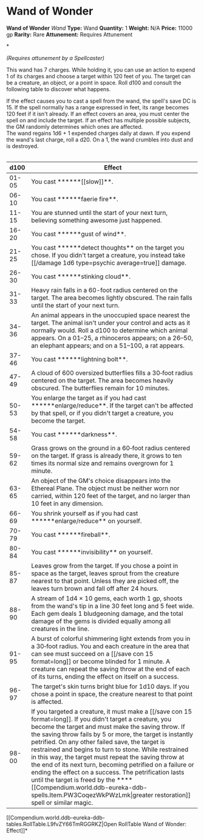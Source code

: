 # Wand of Wonder

**Wand of Wonder**
_Wand_
**Type:** Wand
**Quantity:** 1
**Weight:** N/A
**Price:** 11000 gp
**Rarity:** Rare
**Attunement:** Requires Attunement

*<div class="item-attunement"><i>(Requires attunement by a Spellcaster)</i><p>This wand has 7 charges. While holding it, you can use an action to expend 1 of its charges and choose a target within 120 feet of you. The target can be a creature, an object, or a point in space. Roll d100 and consult the following table to discover what happens.

If the effect causes you to cast a spell from the wand, the spell's save DC is 15. If the spell normally has a range expressed in feet, its range becomes 120 feet if it isn't already. If an effect covers an area, you must center the spell on and include the target. If an effect has multiple possible subjects, the GM randomly determines which ones are affected. <br />The wand regains 1d6 + 1 expended charges daily at dawn. If you expend the wand's last charge, roll a d20. On a 1, the wand crumbles into dust and is destroyed.<br /><br /></p>
<table>
<thead>
<tr>
<th>d100</th>
<th>Effect</th>
</tr>
</thead>
<tbody>
<tr>
<td>01-05</td>
<td>You cast ******[[slow]]**.</td>
</tr>
<tr>
<td>06-10</td>
<td>You cast ******faerie fire**.</td>
</tr>
<tr>
<td>11-15</td>
<td>You are stunned until the start of your next turn, believing something awesome just happened.</td>
</tr>
<tr>
<td>16-20</td>
<td>You cast ******gust of wind**.</td>
</tr>
<tr>
<td>21-25</td>
<td>You cast ******detect thoughts** on the target you chose. If you didn't target a creature, you instead take  [[/damage 1d6 type=psychic average=true]] damage.</td>
</tr>
<tr>
<td>26-30</td>
<td>You cast ******stinking cloud**.</td>
</tr>
<tr>
<td>31-33</td>
<td>Heavy rain falls in a 60-foot radius centered on the target. The area becomes lightly obscured. The rain falls until the start of your next turn.</td>
</tr>
<tr>
<td>34-36</td>
<td>An animal appears in the unoccupied space nearest the target. The animal isn't under your control and acts as it normally would. Roll a d100 to determine which animal appears. On a 01–25, a rhinoceros appears; on a 26–50, an elephant appears; and on a 51–100, a rat appears.</td>
</tr>
<tr>
<td>37-46</td>
<td>You cast ******lightning bolt**.</td>
</tr>
<tr>
<td>47-49</td>
<td>A cloud of 600 oversized butterflies fills a 30‐foot radius centered on the target. The area becomes heavily obscured. The butterflies remain for 10 minutes.</td>
</tr>
<tr>
<td>50-53</td>
<td>You enlarge the target as if you had cast ******enlarge/reduce**. If the target can't be affected by that spell, or if you didn't target a creature, you become the target.</td>
</tr>
<tr>
<td>54-58</td>
<td>You cast ******darkness**.</td>
</tr>
<tr>
<td>59-62</td>
<td>Grass grows on the ground in a 60‐foot radius centered on the target. If grass is already there, it grows to ten times its normal size and remains overgrown for 1 minute.</td>
</tr>
<tr>
<td>63-65</td>
<td>An object of the GM's choice disappears into the Ethereal Plane. The object must be neither worn nor carried, within 120 feet of the target, and no larger than 10 feet in any dimension.</td>
</tr>
<tr>
<td>66-69</td>
<td>You shrink yourself as if you had cast ******enlarge/reduce** on yourself.</td>
</tr>
<tr>
<td>70-79</td>
<td>You cast ******fireball**.</td>
</tr>
<tr>
<td>80-84</td>
<td>You cast ******invisibility** on yourself.</td>
</tr>
<tr>
<td>85-87</td>
<td>Leaves grow from the target. If you chose a point in space as the target, leaves sprout from the creature nearest to that point. Unless they are picked off, the leaves turn brown and fall off after 24 hours.</td>
</tr>
<tr>
<td>88-90</td>
<td>A stream of 1d4 × 10 gems, each worth 1 gp, shoots from the wand's tip in a line 30 feet long and 5 feet wide. Each gem deals 1 bludgeoning damage, and the total damage of the gems is divided equally among all creatures in the line.</td>
</tr>
<tr>
<td>91-95</td>
<td>A burst of colorful shimmering light extends from you in a 30‐foot radius. You and each creature in the area that can see must succeed on a [[/save con 15 format=long]] or become blinded for 1 minute. A creature can repeat the saving throw at the end of each of its turns, ending the effect on itself on a success.</td>
</tr>
<tr>
<td>96-97</td>
<td>The target's skin turns bright blue for 1d10 days. If you chose a point in space, the creature nearest to that point is affected.</td>
</tr>
<tr>
<td>98-00</td>
<td>If you targeted a creature, it must make a [[/save con 15 format=long]]. If you didn't target a creature, you become the target and must make the saving throw. If the saving throw fails by 5 or more, the target is instantly petrified. On any other failed save, the target is restrained and begins to turn to stone. While restrained in this way, the target must repeat the saving throw at the end of its next turn, becoming petrified on a failure or ending the effect on a success. The petrification lasts until the target is freed by the ****[[Compendium.world.ddb-eureka-ddb-spells.Item.PW3CoqezWkPWzLmk|greater restoration]] spell or similar magic.</td>
</tr>
</tbody>
</table><div id="table-link">[[Compendium.world.ddb-eureka-ddb-tables.RollTable.L9fvZY66TmRGGRKZ|Open RollTable Wand of Wonder: Effect]]*